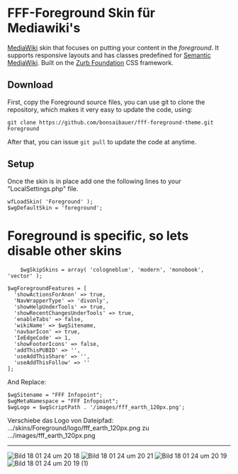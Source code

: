 # FFF-Foreground Skin für Mediawiki's

[MediaWiki](https://www.mediawiki.org) skin that focuses on putting your content in the *foreground*. It supports
responsive layouts and has classes predefined for [Semantic MediaWiki](https://www.semantic-mediawiki.org/).
Built on the [Zurb Foundation](http://foundation.zurb.com) CSS framework.

## Download

First, copy the Foreground source files, you can use git to clone the repository, which makes it very easy to update the code, using:

    git clone https://github.com/bonsaibauer/fff-foreground-theme.git Foreground

After that, you can issue `git pull` to update the code at anytime.

## Setup

Once the skin is in place add one the following lines to your "LocalSettings.php" file.

	wfLoadSkin( 'Foreground' );
	$wgDefaultSkin = 'foreground';
# Foreground is specific, so lets disable other skins
    	$wgSkipSkins = array( 'cologneblue', 'modern', 'monobook', 'vector' );

    $wgForegroundFeatures = [
      'showActionsForAnon' => true,
      'NavWrapperType' => 'divonly',
      'showHelpUnderTools' => true,
      'showRecentChangesUnderTools' => true,
      'enableTabs' => false,
      'wikiName' => $wgSitename,
      'navbarIcon' => true,
      'IeEdgeCode' => 1,
      'showFooterIcons' => false,
	  'addThisPUBID' => '',
	  'useAddThisShare' => '',
	  'useAddThisFollow' => ''
    ];


And Replace: 

	$wgSitename = "FFF Infopoint";
	$wgMetaNamespace = "FFF Infopoint";
	$wgLogo = $wgScriptPath . '/images/fff_earth_120px.png';

Verschiebe das Logo von Dateipfad:
.../skins/Foreground/logo/fff_earth_120px.png
zu .../images/fff_earth_120px.png

-------------------------------------------

![Bild 18 01 24 um 20 18](https://github.com/bonsaibauer/fff-foreground-theme/assets/129884416/1e46ab0d-3d6e-4cb5-b855-2923e4a699c0)
![Bild 18 01 24 um 20 21](https://github.com/bonsaibauer/fff-foreground-theme/assets/129884416/479610e5-bc84-4dc1-adf5-27621b4435de)
![Bild 18 01 24 um 20 19](https://github.com/bonsaibauer/fff-foreground-theme/assets/129884416/6f774f17-1f2c-432c-a0b8-14e1bd174be4)
![Bild 18 01 24 um 20 19 (1)](https://github.com/bonsaibauer/fff-foreground-theme/assets/129884416/9e49dac0-1dd3-4550-a1c7-cf80262072db)




